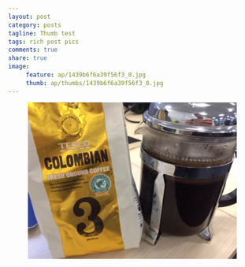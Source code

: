 ```yaml
---
layout: post
category: posts
tagline: Thumb test
tags: rich post pics
comments: true
share: true
image: 
     feature: ap/1439b6f6a39f56f3_0.jpg
     thumb: ap/thumbs/1439b6f6a39f56f3_0.jpg
---
```


<figure class="">
<a href = "/images/ap/1439b6f6a39f56f3_0.jpg">
<img src="/images/ap/1439b6f6a39f56f3_0.jpg">
</a></figure>